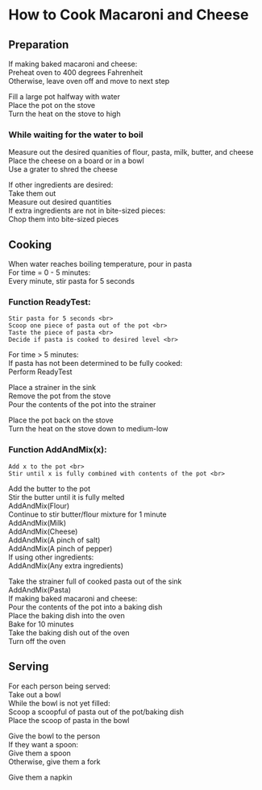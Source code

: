 # How to Cook Macaroni and Cheese

## Preparation
If making baked macaroni and cheese: <br>
   Preheat oven to 400 degrees Fahrenheit <br>
   Otherwise, leave oven off and move to next step <br>

Fill a large pot halfway with water <br>
Place the pot on the stove <br>
Turn the heat on the stove to high <br>

### While waiting for the water to boil
Measure out the desired quanities of flour, pasta, milk, butter, and cheese <br>
Place the cheese on a board or in a bowl <br>
Use a grater to shred the cheese <br>

If other ingredients are desired: <br>
     Take them out <br>
    Measure out desired quantities <br>
    If extra ingredients are not in bite-sized pieces: <br>
         Chop them into bite-sized pieces <br>

## Cooking
When water reaches boiling temperature, pour in pasta <br>
For time = 0 - 5 minutes: <br>
         Every minute, stir pasta for 5 seconds <br>

### Function ReadyTest:
    Stir pasta for 5 seconds <br>
    Scoop one piece of pasta out of the pot <br>
    Taste the piece of pasta <br>
    Decide if pasta is cooked to desired level <br>

For time > 5 minutes: <br>
     If pasta has not been determined to be fully cooked: <br>
        Perform ReadyTest  <br>

Place a strainer in the sink <br>
Remove the pot from the stove <br>
Pour the contents of the pot into the strainer <br>

Place the pot back on the stove <br>
Turn the heat on the stove down to medium-low <br>

### Function AddAndMix(x):
    Add x to the pot <br>
    Stir until x is fully combined with contents of the pot <br>

Add the butter to the pot <br>
Stir the butter until it is fully melted <br>
AddAndMix(Flour) <br>
Continue to stir butter/flour mixture for 1 minute <br>
AddAndMix(Milk) <br>
AddAndMix(Cheese) <br>
AddAndMix(A pinch of salt) <br>
AddAndMix(A pinch of pepper) <br>
If using other ingredients: <br>
     AddAndMix(Any extra ingredients) <br>

Take the strainer full of cooked pasta out of the sink <br>
AddAndMix(Pasta) <br>
If making baked macaroni and cheese: <br>
    Pour the contents of the pot into a baking dish <br>
    Place the baking dish into the oven <br>
    Bake for 10 minutes <br>
    Take the baking dish out of the oven <br>
    Turn off the oven <br>

## Serving
For each person being served: <br>
    Take out a bowl <br>
    While the bowl is not yet filled: <br>
        Scoop a scoopful of pasta out of the pot/baking dish <br>
        Place the scoop of pasta in the bowl <br>

Give the bowl to the person <br>
If they want a spoon: <br>
    Give them a spoon <br>
Otherwise, give them a fork <br>

Give them a napkin <br>



